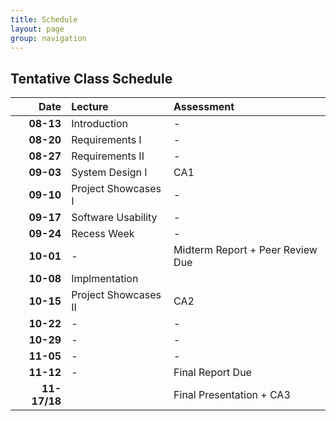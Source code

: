 ```yaml
---
title: Schedule
layout: page
group: navigation
---
```


## Tentative Class Schedule

| Date | Lecture | Assessment |
|-----:|:--------|:-----------|
| **08-13** | Introduction | - | 
| **08-20** | Requirements I | -| 
| **08-27** | Requirements II | -|
| **09-03** | System Design I | CA1 |  
| **09-10** | Project Showcases I | -| 
| **09-17** | Software Usability |- |  
| **09-24** | Recess Week |- | 
| **10-01** | - | Midterm Report + Peer Review Due | 
| **10-08** | Implmentation | | 
| **10-15** | Project Showcases II | CA2 |  
| **10-22** | - | - |  
| **10-29** | - | - |  
| **11-05** | - | - | 
| **11-12** | - | Final Report Due  |  
| **11-17/18** |  | Final Presentation + CA3 |
